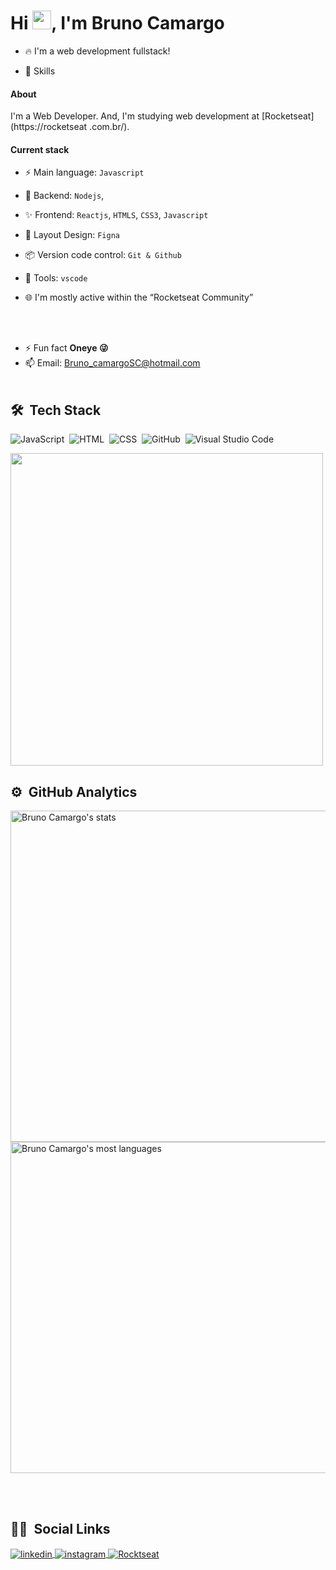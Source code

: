<h1 align="left">Hi <img src="https://raw.githubusercontent.com/kaueMarques/kaueMarques/master/hi.gif" width="30px">, I'm Bruno Camargo</h1>
<!-- <p align="left"> <img src="https://komarev.com/ghpvc/?username=maykbrito&color=yellow" alt="Profile views" /> </p> -->

- 🔥 I'm a web development fullstack!

- 💬 Skills 
#### About
I'm a Web Developer. And, I'm studying web development at [Rocketseat](https://rocketseat .com.br/).

#### Current stack

- ⚡️ Main language: `Javascript`

- 📝 Backend: `Nodejs`,

- ✨ Frontend: `Reactjs`, `HTMLS`, `CSS3`, `Javascript`

- 🎨 Layout Design: `Figna`

- 📦️ Version code control: `Git & Github`

- 🔨 Tools: `vscode`

- 🌐 I'm mostly active within the “Rocketseat Community”

<br><br>

- ⚡ Fun fact **Oneye 😜**
- 📫 Email: Bruno_camargoSC@hotmail.com
<br><br>

## 🛠 &nbsp;Tech Stack

![JavaScript](https://img.shields.io/badge/-JavaScript-05122A?style=flat&logo=javascript)&nbsp;
![HTML](https://img.shields.io/badge/-HTML-05122A?style=flat&logo=HTML5)&nbsp;
![CSS](https://img.shields.io/badge/-CSS-05122A?style=flat&logo=CSS3&logoColor=1572B6)&nbsp;
![GitHub](https://img.shields.io/badge/-GitHub-05122A?style=flat&logo=github)&nbsp;
![Visual Studio Code](https://img.shields.io/badge/-Visual%20Studio%20Code-05122A?style=flat&logo=visual-studio-code&logoColor=007ACC)&nbsp;

<img src="https://media.licdn.com/dms/image/C4D22AQFY5UfTWNrcyA/feedshare-shrink_800/0/1672867894250?e=1675900800&v=beta&t=tdm2GJTqgN3M-n-4kh361rVM1Gl4RefxPJdA5wrA7kI" height="500">

## ⚙️ &nbsp;GitHub Analytics
<div>
  <a href="https://github.com/BrunoSCamargo">
<p align="left">
<img width="530em" src="https://github-readme-stats.vercel.app/api?username=BrunoSCamargo&show_icons=true&theme=vision-friendly-dark" alt="Bruno Camargo's stats"/>
<img width="530em" src="https://github-readme-stats.vercel.app/api/top-langs/?username=BrunoSCamargo&layout=compact&theme=vision-friendly-dark" alt="Bruno Camargo's most languages"/>
</p><a>
</div>
<br><br>

## 👦🏻 &nbsp;Social Links

<a href="https://www.linkedin.com/in/bruno-camargo-b88a0723a/" target="_blank">
  <img align="center" src="https://img.shields.io/badge/-BrunoCamargo-05122A?style=flat&logo=linkedin" alt="linkedin"/>
</a>
<a href="https://www.instagram.com/bruno_jogak/" target="_blank">
 <img align="center" src="https://img.shields.io/badge/-BrunoCamargo-05122A?style=flat&logo=instagram" alt="instagram"/>
</a>
<a href="https://app.rocketseat.com.br/me/bruno-camargo-00646" target="_blank">
 <img align="center" src="https://img.shields.io/badge/-BrunoCamargo-05122A?style=flat&logo" alt="Rocktseat"/>
</a>
</p>



